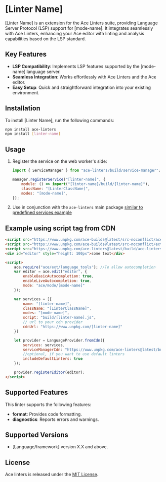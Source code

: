 # [Linter Name]

[Linter Name] is an extension for the Ace Linters suite, providing Language Server Protocol (LSP) support for [mode-name]. It integrates seamlessly with Ace Linters, enhancing your Ace editor with linting and analysis capabilities based on the LSP standard.

## Key Features

- **LSP Compatibility**: Implements LSP features supported by the [mode-name] language server.
- **Seamless Integration**: Works effortlessly with Ace Linters and the Ace editor.
- **Easy Setup**: Quick and straightforward integration into your existing environment.

## Installation

To install [Linter Name], run the following commands:

```bash
npm install ace-linters
npm install [linter-name]
```

## Usage

1. Register the service on the web worker's side:

   ```javascript
   import { ServiceManager } from "ace-linters/build/service-manager";

   manager.registerService("[linter-name]", {
       module: () => import("[linter-name]/build/[linter-name]"),
       className: "[LinterClassName]",
       modes: "[mode-name]",
   });
   ```

2. Use in conjunction with the `ace-linters` main package [similar to predefined services example](https://github.com/mkslanc/ace-linters?tab=readme-ov-file#example-client-with-pre-defined-services)

## Example using script tag from CDN
```html
<script src="https://www.unpkg.com/ace-builds@latest/src-noconflict/ace.js"></script>
<script src="https://www.unpkg.com/ace-builds@latest/src-noconflict/ext-language_tools.js"></script>
<script src="https://www.unpkg.com/ace-linters@latest/build/ace-linters.js"></script>
<div id="editor" style="height: 100px">some text</div>

<script>
    ace.require("ace/ext/language_tools"); //To allow autocompletion
    var editor = ace.edit("editor", {
        enableBasicAutocompletion: true,
        enableLiveAutocompletion: true,
        mode: "ace/mode/[mode-name]"
    });

    var services = [{
        name: "[linter-name]",
        className: "[LinterClassName]",
        modes: "[mode-name]",
        script: "build/[linter-name].js",
        // url to your cdn provider
        cdnUrl: "https://www.unpkg.com/[linter-name]"
    }]

    let provider = LanguageProvider.fromCdn({
        services: services,
        serviceManagerCdn: "https://www.unpkg.com/ace-linters@latest/build/",
        //optional, if you want to use default linters
        includeDefaultLinters: true
    });

    provider.registerEditor(editor);
</script>
```

## Supported Features

This linter supports the following features:

- **format**: Provides code formatting.
- **diagnostics**: Reports errors and warnings.

## Supported Versions

- [Language/framework] version X.X and above.

## License

Ace linters is released under the [MIT License](https://opensource.org/licenses/MIT).

